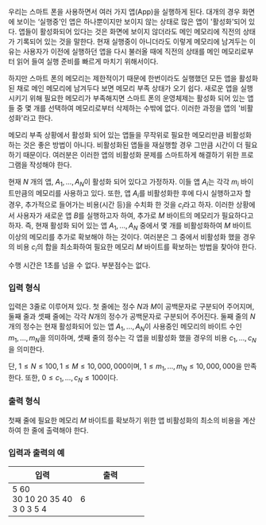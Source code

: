 우리는 스마트 폰을 사용하면서 여러 가지 앱(App)을 실행하게 된다. 대개의 경우 화면에 보이는 ‘실행중’인 앱은 하나뿐이지만 보이지 않는 상태로 많은 앱이 '활성화'되어 있다. 앱들이 활성화되어 있다는 것은 화면에 보이지 않더라도 메인 메모리에 직전의 상태가 기록되어 있는 것을 말한다. 현재 실행중이 아니더라도 이렇게 메모리에 남겨두는 이유는 사용자가 이전에 실행하던 앱을 다시 불러올 때에 직전의 상태를 메인 메모리로부터 읽어 들여 실행 준비를 빠르게 마치기 위해서이다.

하지만 스마트 폰의 메모리는 제한적이기 때문에 한번이라도 실행했던 모든 앱을 활성화된 채로 메인 메모리에 남겨두다 보면 메모리 부족 상태가 오기 쉽다. 새로운 앱을 실행시키기 위해 필요한 메모리가 부족해지면 스마트 폰의 운영체제는 활성화 되어 있는 앱들 중 몇 개를 선택하여 메모리로부터 삭제하는 수밖에 없다. 이러한 과정을 앱의 '비활성화'라고 한다.

메모리 부족 상황에서 활성화 되어 있는 앱들을 무작위로 필요한 메모리만큼 비활성화 하는 것은 좋은 방법이 아니다. 비활성화된 앱들을 재실행할 경우 그만큼 시간이 더 필요하기 때문이다. 여러분은 이러한 앱의 비활성화 문제를 스마트하게 해결하기 위한 프로그램을 작성해야 한다.

현재 $N$ 개의 앱, $A_{1},...,A_{N}$이 활성화 되어 있다고 가정하자. 이들 앱 $A_{i}$는 각각 $m_{i}$ 바이트만큼의 메모리를 사용하고 있다. 또한, 앱 $A_{i}$를 비활성화한 후에 다시 실행하고자 할 경우, 추가적으로 들어가는 비용(시간 등)을 수치화 한 것을 $c_{i}$라고 하자. 이러한 상황에서 사용자가 새로운 앱 $B$를 실행하고자 하여, 추가로 $M$ 바이트의 메모리가 필요하다고 하자. 즉, 현재 활성화 되어 있는 앱 $A_{1},...,A_{N}$ 중에서 몇 개를 비활성화하여 $M$ 바이트 이상의 메모리를 추가로 확보해야 하는 것이다. 여러분은 그 중에서 비활성화 했을 경우의 비용 $c_i$의 합을 최소화하여 필요한 메모리 $M$ 바이트를 확보하는 방법을 찾아야 한다.

수행 시간은 1초를 넘을 수 없다. 부분점수는 없다.

### 입력 형식

입력은 3줄로 이루어져 있다. 첫 줄에는 정수 $N$과 $M$이 공백문자로 구분되어 주어지며, 둘째 줄과 셋째 줄에는 각각 $N$개의 정수가 공백문자로 구분되어 주어진다. 둘째 줄의 $N$개의 정수는 현재 활성화되어 있는 앱 $A_{1},...,A_{N}$이 사용중인 메모리의 바이트 수인 $m_{1}, ..., m_{N}$을 의미하며, 셋째 줄의 정수는 각 앱을 비활성화 했을 경우의 비용 $c_{1}, ..., c_{N}$을 의미한다.

단, $1 \le N \le 100, 1 \le M \le 10,000,000$이며, $1 \le m_1, ..., m_N \le 10,000,000$을 만족한다. 또한, $0 \le c_{1},...,c_{N} \le 100$이다.

### 출력 형식

첫째 줄에 필요한 메모리 $M$ 바이트를 확보하기 위한 앱 비활성화의 최소의 비용을 계산하여 한 줄에 출력해야 한다.


### 입력과 출력의 예

<table class='table table-bordered table-condensed'>
 <thead>
  <tr>
   <th>입력</th>
   <th>출력</th>
  </tr>
 </thead>
 <tbody>
  <tr>
   <td style="width: 50%;" class="code-font">5 60<br/>
30 10 20 35 40<br/>
3 0 3 5 4</td>
   <td class="code-font">6</td>
  </tr>
 </tbody>
</table>